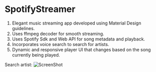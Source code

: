 # SpotifyStreamer

1) Elegant music streaming app developed using Material Design guidelines.
2) Uses ffmpeg decoder for smooth streaming.
3) Uses Spotify Sdk and Web API for song metadata and playback.
4) Incorporates voice search to search for artists.
5) Dynamic and responsive player UI that changes based on the song currently being played.

Search artist:
![ScreenShot](https://drive.google.com/open?id=0B1nud6-XiAm0OXpaNENBOWtfYkE&authuser=0)
